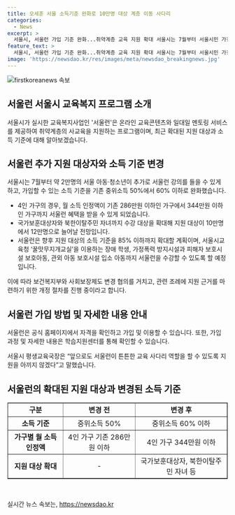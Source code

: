 ```yaml
---
title: 오세훈 서울 소득기준 완화로 10만명 대상 계층 이동 사다리
categories:
  - News
excerpt: >
  서울시, 서울런 가입 기준 완화...취약계층 교육 지원 확대 서울시는 7월부터 서울시민 가정의 중위소득 60% 이하인 약 2만명의 아동·청소년에게 서울런 온라인 교육 지원을 확대한다고 발표했다. 이로써 4인 가구 기준 월 소득이 344만원 이하인 모든 가정이 혜택을 받게 되며, 보훈대상자와 북한이탈주민 자녀 등도 수강 가능하다. 서울시는 또한 소득 기준을 더 확대할 계획이며, 학생부터 가정폭력 피해자까지 다양한 계층을 대상으로 지원을 확대할 예정이다. interessantMaintenant, 서울런은 공식 홈페이지(slearn.seoul.go.kr)에서 가입할 수 있고, 자세한 내용은 학습지원센터를 통해 확인할 수 있다.
feature_text: >
  서울시, 서울런 가입 기준 완화...취약계층 교육 지원 확대 서울시는 7월부터 서울시민 가정의 중위소득 60% 이하인 약 2만명의 아동·청소년에게 서울런 온라인 교육 지원을 확대한다고 발표했다. 이로써 4인 가구 기준 월 소득이 344만원 이하인 모든 가정이 혜택을 받게 되며, 보훈대상자와 북한이탈주민 자녀 등도 수강 가능하다. 서울시는 또한 소득 기준을 더 확대할 계획이며, 학생부터 가정폭력 피해자까지 다양한 계층을 대상으로 지원을 확대할 예정이다. interessantMaintenant, 서울런은 공식 홈페이지(slearn.seoul.go.kr)에서 가입할 수 있고, 자세한 내용은 학습지원센터를 통해 확인할 수 있다.
image: 'https://newsdao.kr/res/images/meta/newsdao_breakingnews.jpg'
---
```


<p><img src="https://newsdao.kr/res/images/meta/newsdao_breakingnews.jpg" alt="firstkoreanews 속보" /></p>

<h2 data-ke-size="size26">서울런 서울시 교육복지 프로그램 소개</h2>

<p data-ke-size="size16">서울시가 실시한 교육복지사업인 '서울런'은 온라인 교육콘텐츠와 일대일 멘토링 서비스를 제공하여 취약계층의 사교육을 지원하는 프로그램이며, 최근 확대된 지원 대상과 소득 기준에 대해 알아보겠습니다.</p>

<h2 data-ke-size="size24">서울런 추가 지원 대상자와 소득 기준 변경</h2>

<p data-ke-size="size16">서울시는 7월부터 약 2만명의 서울 아동·청소년이 추가로 서울런 강의를 들을 수 있게 하고, 가입할 수 있는 소득 기준을 기존 중위소득 50%에서 60% 이하로 완화했습니다.</p>

<ul>
  <li>4인 가구의 경우, 월 소득 인정액이 기존 286만원 이하인 가구에서 344만원 이하인 가구까지 서울런 혜택을 받을 수 있게 되었습니다.</li>
  <li>국가보훈대상자와 북한이탈주민 자녀까지 수강 대상을 확대해 지원 대상이 10만명에서 12만명으로 늘어날 전망입니다.</li>
  <li>서울런은 향후 지원 대상의 소득 기준을 85% 이하까지 확대할 계획이며, 서울시교육청 ‘꿀맛무지개교실’을 이용하는 장애 학생, 가정폭력 방지시설과 피해자 보호시설 보호아동, 관외 아동 보호시설 입소 아동까지 서울런을 수강할 수 있도록 할 예정입니다.</li>
</ul>

<p data-ke-size="size16">이에 따라 보건복지부와 사회보장제도 변경 협의를 거치고, 관련 조례에 지원 근거를 마련하기 위한 개정 절차를 진행 중이라고 합니다.</p>

<h2 data-ke-size="size24">서울런 가입 방법 및 자세한 내용 안내</h2>

<p data-ke-size="size16">서울런은 공식 홈페이지에서 자격을 확인하고 가입 및 이용할 수 있습니다. 또한, 가입 과정 및 자세한 내용은 학습지원센터를 통해 확인할 수 있습니다.</p>

<p data-ke-size="size16">서울시 평생교육국장은 “앞으로도 서울런이 튼튼한 교육 사다리 역할을 할 수 있도록 지원을 아끼지 않겠다”고 말했습니다.</p>

<h2 data-ke-size="size24">서울런의 확대된 지원 대상과 변경된 소득 기준</h2>

<table style="width: 100%;" border="1">
<tbody>
<tr>
<td style="text-align: center; height: 17px;"><b>구분</b></td>
<td style="text-align: center; height: 17px;"><b>변경 전</b></td>
<td style="text-align: center; height: 17px;"><b>변경 후</b></td>
</tr>
<tr>
<td style="text-align: center; height: 17px;"><b>소득 기준</b></td>
<td style="text-align: center; height: 17px;">중위소득 50%</td>
<td style="text-align: center; height: 17px;">중위소득 60% 이하</td>
</tr>
<tr>
<td style="text-align: center; height: 17px;"><b>가구별 월 소득 인정액</b></td>
<td style="text-align: center; height: 17px;">4인 가구 기존 286만원 이하</td>
<td style="text-align: center; height: 17px;">4인 가구 344만원 이하</td>
</tr>
<tr>
<td style="text-align: center; height: 17px;"><b>지원 대상 확대</b></td>
<td style="text-align: center; height: 17px;">-</td>
<td style="text-align: center; height: 17px;">국가보훈대상자, 북한이탈주민 자녀 등</td>
</tr>
</tbody>
</table>

<p data-ke-size="size16">&nbsp;</p>
실시간 뉴스 속보는, <a href="https://newsdao.kr" rel="dofollow">https://newsdao.kr</a>


